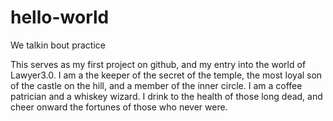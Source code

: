 # hello-world
We talkin bout practice

This serves as my first project on github, and my entry into the world of Lawyer3.0. I am a the keeper of the secret of the temple, the most loyal son of the castle on the hill, and a member of the inner circle. I am a coffee patrician and a whiskey wizard. I drink to the health of those long dead, and cheer onward the fortunes of those who never were. 
